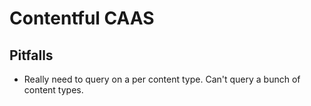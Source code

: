 # Contentful CAAS

## Pitfalls

* Really need to query on a per content type. Can't query a bunch of content types.